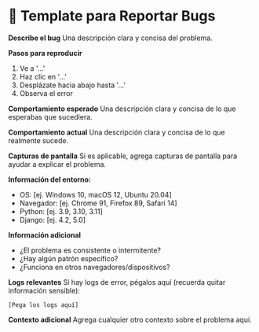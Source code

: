 # 🐛 Template para Reportar Bugs

**Describe el bug**
Una descripción clara y concisa del problema.

**Pasos para reproducir**
1. Ve a '...'
2. Haz clic en '...'
3. Desplázate hacia abajo hasta '...'
4. Observa el error

**Comportamiento esperado**
Una descripción clara y concisa de lo que esperabas que sucediera.

**Comportamiento actual**
Una descripción clara y concisa de lo que realmente sucede.

**Capturas de pantalla**
Si es aplicable, agrega capturas de pantalla para ayudar a explicar el problema.

**Información del entorno:**
- OS: [ej. Windows 10, macOS 12, Ubuntu 20.04]
- Navegador: [ej. Chrome 91, Firefox 89, Safari 14]
- Python: [ej. 3.9, 3.10, 3.11]
- Django: [ej. 4.2, 5.0]

**Información adicional**
- ¿El problema es consistente o intermitente?
- ¿Hay algún patrón específico?
- ¿Funciona en otros navegadores/dispositivos?

**Logs relevantes**
Si hay logs de error, pégalos aquí (recuerda quitar información sensible):

```
[Pega los logs aquí]
```

**Contexto adicional**
Agrega cualquier otro contexto sobre el problema aquí.
